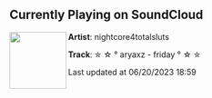 ## Currently Playing on SoundCloud

[<img align="left" width="100" src="https://i1.sndcdn.com/artworks-pzyl6GUwrYyZUrJy-kKzoLg-t500x500.jpg">](https://soundcloud.com/nightcore4totalsluts/aryaxz-friday)

**Artist**: nightcore4totalsluts 

**Track**: ✮  ☆  ° aryaxz - friday   ° ☆  ✮

Last updated at 06/20/2023 18:59
